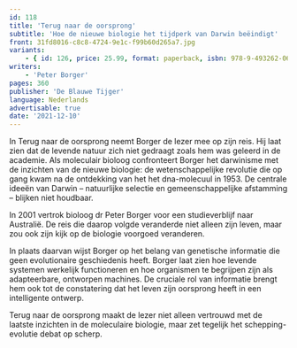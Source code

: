 ```yaml
---
id: 118
title: 'Terug naar de oorsprong'
subtitle: 'Hoe de nieuwe biologie het tijdperk van Darwin beëindigt'
front: 31fd8016-c8c8-4724-9e1c-f99b60d265a7.jpg
variants:
    - { id: 126, price: 25.99, format: paperback, isbn: 978-9-493262-06-5 }
writers:
    - 'Peter Borger'
pages: 360
publisher: 'De Blauwe Tijger'
language: Nederlands
advertisable: true
date: '2021-12-10'
---
```


In Terug naar de oorsprong neemt Borger de lezer mee op zijn reis. Hij laat zien dat de levende natuur zich niet gedraagt zoals hem was geleerd in de academie. Als moleculair bioloog confronteert Borger het darwinisme met de inzichten van de nieuwe biologie: de wetenschappelijke revolutie die op gang kwam na de ontdekking van het het dna-molecuul in 1953. De centrale ideeën van Darwin – natuurlijke selectie en gemeenschappelijke afstamming – blijken niet houdbaar.


In 2001 vertrok bioloog dr Peter Borger voor een studieverblijf naar Australië. De reis die daarop volgde veranderde niet alleen zijn leven, maar zou ook zijn kijk op de biologie voorgoed veranderen.

In plaats daarvan wijst Borger op het belang van genetische informatie die geen evolutionaire geschiedenis heeft. Borger laat zien hoe levende systemen werkelijk functioneren en hoe organismen te begrijpen zijn als adapteerbare, ontworpen machines. De cruciale rol van informatie brengt hem ook tot de constatering dat het leven zijn oorsprong heeft in een intelligente ontwerp.

Terug naar de oorsprong maakt de lezer niet alleen vertrouwd met de laatste inzichten in de moleculaire biologie, maar zet tegelijk het schepping-evolutie debat op scherp.
